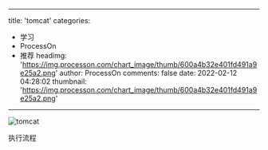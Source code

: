 
---
title: 'tomcat'
categories: 
 - 学习
 - ProcessOn
 - 推荐
headimg: 'https://img.processon.com/chart_image/thumb/600a4b32e401fd491a9e25a2.png'
author: ProcessOn
comments: false
date: 2022-02-12 04:28:02
thumbnail: 'https://img.processon.com/chart_image/thumb/600a4b32e401fd491a9e25a2.png'
---

<div>   
<img class="thumb" alt="tomcat" src="https://img.processon.com/chart_image/thumb/600a4b32e401fd491a9e25a2.png" referrerpolicy="no-referrer">
<p>执行流程</p>  
</div>
            